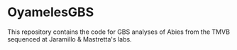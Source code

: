 # OyamelesGBS

This repository contains the code for GBS analyses of Abies from the TMVB sequenced at Jaramillo & Mastretta's labs.
